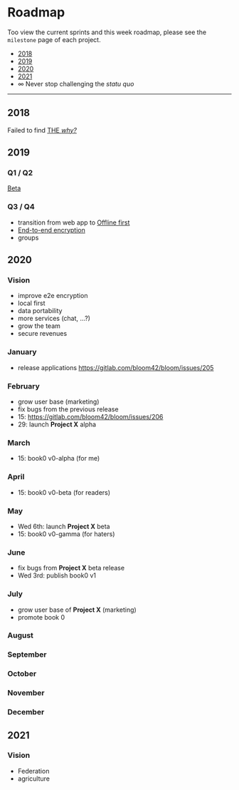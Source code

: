 # Roadmap

Too view the current sprints and this week roadmap, please see the `milestone` page of each project.

* [2018](#anchor-2018)
* [2019](#anchor-2019)
* [2020](#anchor-2020)
* [2021](#anchor-2021)
* ∞ Never stop challenging the *statu quo*

---------------------

## 2018
Failed to find <a href="https://fatalentropy.com/the-just-cause-and-the-infinite-game" target="_blank" rel="noopener">THE *why?*</a>

## 2019

### Q1 / Q2

<a href="https://bloom.sh" target="_blank" rel="noopener">Beta</a>

### Q3 / Q4

* transition from web app to <a href="https://www.inkandswitch.com/local-first.html" target="_blank" rel="noopener">Offline first</a>
* <a href="https://en.wikipedia.org/wiki/End-to-end_encryption" target="_blank" rel="noopener">End-to-end encryption</a>
* groups


## 2020

### Vision

* improve e2e encryption
* local first
* data portability
* more services (chat, ...?)
* grow the team
* secure revenues

### January

* release applications https://gitlab.com/bloom42/bloom/issues/205


### February

* grow user base (marketing)
* fix bugs from the previous release
* 15: https://gitlab.com/bloom42/bloom/issues/206
* 29: launch **Project X** alpha

### March

* 15: book0 v0-alpha (for me)

### April

* 15: book0 v0-beta (for readers)

### May

* Wed 6th: launch **Project X** beta
* 15: book0 v0-gamma (for haters)

### June

* fix bugs from **Project X** beta release
* Wed 3rd: publish book0 v1

### July

* grow user base of **Project X** (marketing)
* promote book 0

### August

### September

### October

### November

### December


## 2021

### Vision

 * Federation
* agriculture